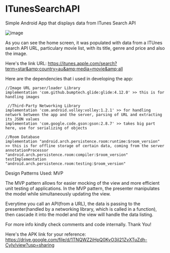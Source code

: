 # ITunesSearchAPI
Simple Android App that displays data from ITunes Search API


![image](https://user-images.githubusercontent.com/49611734/166177385-9fc3bd55-dfd2-44c5-8cf0-c54a92ba086e.png)

As you can see the home screen, it was populated with data from a ITUnes search API URL, particulary movie list, with its title, genre and price and also the image.

Here's the link URL: https://itunes.apple.com/search?term=star&amp;country=au&amp;media=movie&amp;all

Here are the dependencies that i used in developing the app:

 
    
    //Image URL parser/loader Library
    implementation 'com.github.bumptech.glide:glide:4.12.0' >> this is for handling images
    
     //Third-Party Networking Library
    implementation 'com.android.volley:volley:1.2.1' >> for handling network between the app and the server, parsing of URL and extracting its JSON values
    implementation 'com.google.code.gson:gson:2.8.7' >> takes big part here, use for serializing of objects

    //Room Database
    implementation "android.arch.persistence.room:runtime:$room_version" >> this is for offline storage of certain data, coming from the server
    annotationProcessor "android.arch.persistence.room:compiler:$room_version"
    testImplementation "android.arch.persistence.room:testing:$room_version"
    
  

Design Patterns Used: MVP

The MVP pattern allows for easier mocking of the view and more efficient unit testing of applications. In the MVP pattern, 
the presenter manipulates the model while simultaneously updating the view.

Everytime you call an API(from a URL), the data is passing to the presenter(handled by a networking library, which is called in a function), then cascade it into the model
and the view will handle the data listing. 

For more info kindly check comments and code internally. Thank You!

Here's the APK link for your reference: https://drive.google.com/file/d/1TNQWZ2iHpQ0KvO3iI21ZvXTuZdh-CyIv/view?usp=sharing

